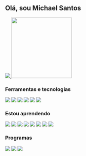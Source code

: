 ## Olá, sou Michael Santos

  <a href="https://github.com/WazowskiDMike?tab=repositories">
    <img src="https://github-readme-stats.vercel.app/api?username=WazowskiDMike&show_icons=true&theme=dracula&hide_border=false">
    <img src="https://github-readme-stats.vercel.app/api/top-langs/?username=WazowskiDMike&layout=compact&theme=dracula&hide_border=false" height="195px">
  </a>


### Ferramentas e tecnologias
<p>
<code><img src="https://skillicons.dev/icons?i=html"/></code>
<code><img src="https://skillicons.dev/icons?i=js"/></code>
<code><img src="https://skillicons.dev/icons?i=css"/></code>
<code><img src="https://skillicons.dev/icons?i=php"/></code>
<code><img src="https://skillicons.dev/icons?i=mysql"/></code>
<code><img src="https://skillicons.dev/icons?i=github"/></code>
</p>

### Estou aprendendo
<p>
<code><img src="https://skillicons.dev/icons?i=bootstrap"/></code>
<code><img src="https://skillicons.dev/icons?i=tailwind"/></code>
<code><img src="https://skillicons.dev/icons?i=laravel"/></code>
<code><img src="https://skillicons.dev/icons?i=react"/></code>
<code><img src="https://skillicons.dev/icons?i=java"/></code>
<code><img src="https://skillicons.dev/icons?i=ts"/></code>
<code><img src="https://skillicons.dev/icons?i=py"/></code>
<code><img src="https://skillicons.dev/icons?i=materialui"/></code>
</p>

### Programas 
<p>
<code><img src="https://skillicons.dev/icons?i=vscode"/></code>
<code><img src="https://skillicons.dev/icons?i=idea"/></code>
<code><img src="https://skillicons.dev/icons?i=figma"/></code>
</p>

